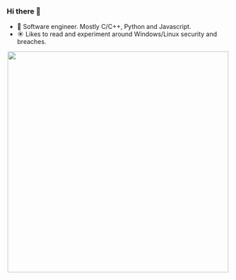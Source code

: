 ### Hi there 👋

- 🔭 Software engineer. Mostly C/C++, Python and Javascript.
- :sunny: Likes to read and experiment around Windows/Linux security and breaches. 

<div id="header" align="center">
  <a href="https://github.com/AnthonyRAFFY">
    <img src="https://github-readme-stats.vercel.app/api?username=AnthonyRAFFY&count_private=true&show_icons=true&hide=prs,issues,contrib&repo=AnthonyRAFFY" width="500"/>
  </a>
</div>
